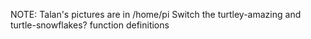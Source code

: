 NOTE: Talan's pictures are in /home/pi
Switch the turtley-amazing and turtle-snowflakes?
function definitions
